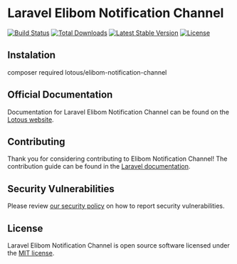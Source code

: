# Laravel Elibom Notification Channel

<a href="https://github.com/lotous/elibom-notification-channel/actions"><img src="https://github.com/lotous/elibom-notification-channel/workflows/tests/badge.svg" alt="Build Status"></a>
<a href="https://packagist.org/packages/lotous/elibom-notification-channel"><img src="https://img.shields.io/packagist/dt/lotous/elibom-notification-channel" alt="Total Downloads"></a>
<a href="https://packagist.org/packages/lotous/elibom-notification-channel"><img src="https://img.shields.io/packagist/v/lotous/elibom-notification-channel" alt="Latest Stable Version"></a>
<a href="https://packagist.org/packages/lotous/elibom-notification-channel"><img src="https://img.shields.io/packagist/l/lotous/elibom-notification-channel" alt="License"></a>

## Instalation

composer required lotous/elibom-notification-channel

## Official Documentation

Documentation for Laravel Elibom Notification Channel can be found on the [Lotous website](https://lotous.com.co/docs/elibom-notification-channel).

## Contributing

Thank you for considering contributing to Elibom Notification Channel! The contribution guide can be found in the [Laravel documentation](https://lotous.com.co/docs/elibom-notification-channel/#contributions).

## Security Vulnerabilities

Please review [our security policy](https://github.com/lotous/elibom-notification-channel/security/policy) on how to report security vulnerabilities.

## License

Laravel Elibom Notification Channel is open source software licensed under the [MIT license](LICENSE.md).
